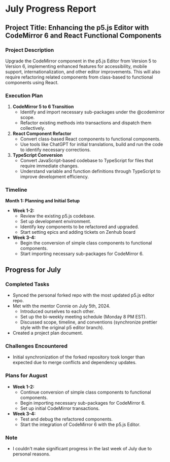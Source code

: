 # July Progress Report

## Project Title: Enhancing the p5.js Editor with CodeMirror 6 and React Functional Components

### Project Description
Upgrade the CodeMirror component in the p5.js Editor from Version 5 to Version 6, implementing enhanced features for accessibility, mobile support, internationalization, and other editor improvements. This will also require refactoring related components from class-based to functional components using React.

### Execution Plan
1. **CodeMirror 5 to 6 Transition**
   - Identify and import necessary sub-packages under the @codemirror scope.
   - Refactor existing methods into transactions and dispatch them collectively.
2. **React Component Refactor**
   - Convert class-based React components to functional components.
   - Use tools like ChatGPT for initial translations, build and run the code to identify necessary corrections.
3. **TypeScript Conversion**
   - Convert JavaScript-based codebase to TypeScript for files that require immediate changes.
   - Understand variable and function definitions through TypeScript to improve development efficiency.

### Timeline
**Month 1: Planning and Initial Setup**
* **Week 1-2:**
  - Review the existing p5.js codebase.
  - Set up development environment.
  - Identify key components to be refactored and upgraded.
  - Start setting epics and adding tickets on Zenhub board
* **Week 3-4:**
  - Begin the conversion of simple class components to functional components.
  - Start importing necessary sub-packages for CodeMirror 6.

## Progress for July

### Completed Tasks
- Synced the personal forked repo with the most updated p5.js editor repo.
- Met with the mentor Connie on July 5th, 2024.
  - Introduced ourselves to each other.
  - Set up the bi-weekly meeting schedule (Monday 8 PM EST).
  - Discussed scope, timeline, and conventions (synchronize prettier style with the original p5 editor branch).
- Created a project plan document.

### Challenges Encountered
- Initial synchronization of the forked repository took longer than expected due to merge conflicts and dependency updates.

### Plans for August
- **Week 1-2:**
  - Continue conversion of simple class components to functional components.
  - Begin importing necessary sub-packages for CodeMirror 6.
  - Set up initial CodeMirror transactions.
- **Week 3-4:**
  - Test and debug the refactored components.
  - Start the integration of CodeMirror 6 with the p5.js Editor.

### Note
- I couldn't make significant progress in the last week of July due to personal reasons.